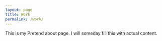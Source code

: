 ```yaml
---
layout: page
title: Work
permalink: /work/
---
```


This is my Pretend about page. I will someday fill this with actual content. 
